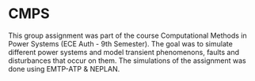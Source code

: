 # CMPS
This group assignment was part of the course Computational Methods in Power Systems (ECE Auth - 9th Semester). The goal was to simulate different power systems and model transient phenomenons, faults and disturbances that occur on them. The simulations of the assignment was done using EMTP-ATP & NEPLAN.
